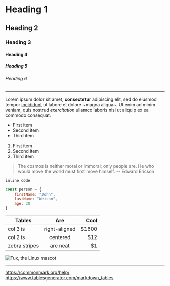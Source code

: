 
# Heading 1
## Heading 2
### Heading 3
#### Heading 4
##### Heading 5
###### Heading 6

---

Lorem ipsum dolor sit amet, **consectetur** adipiscing elit, sed do eiusmod tempor [incididunt](https://google.com) ut labore et dolore ~magna aliqua~. Ut enim ad minim veniam, quis nostrud *exercitation* ullamco laboris nisi ut aliquip ex ea commodo consequat.

- First item
- Second item
- Third item

1. First item
2. Second item
3. Third item

> The cosmos is neither moral or immoral; only people are. He who would move the world must first move himself.
-- Edward Ericson

`inline code`

```javascript
const person = {
    firstName: "John",
    lastName: "Weison",
    age: 20
}
```

| Tables        | Are           | Cool  |
| ------------- |:-------------:| -----:|
| col 3 is      | right-aligned | $1600 |
| col 2 is      | centered      |   $12 |
| zebra stripes | are neat      |    $1 |

![Tux, the Linux mascot](https://unsplash.com/photos/C7NhAe1zhbw/download?force=true&w=1920)

---

<https://commonmark.org/help/>
<https://www.tablesgenerator.com/markdown_tables>
